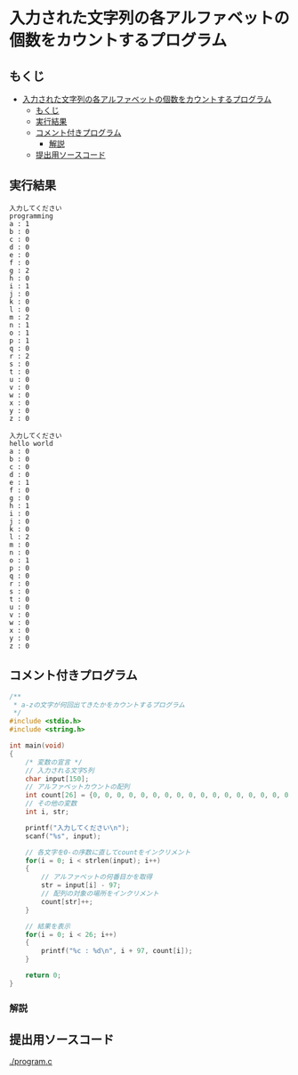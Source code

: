 # 入力された文字列の各アルファベットの個数をカウントするプログラム

## もくじ

<!-- TOC -->

- [入力された文字列の各アルファベットの個数をカウントするプログラム](#入力された文字列の各アルファベットの個数をカウントするプログラム)
    - [もくじ](#もくじ)
    - [実行結果](#実行結果)
    - [コメント付きプログラム](#コメント付きプログラム)
        - [解説](#解説)
    - [提出用ソースコード](#提出用ソースコード)

<!-- /TOC -->

## 実行結果

```
入力してください
programming
a : 1
b : 0
c : 0
d : 0
e : 0
f : 0
g : 2
h : 0
i : 1
j : 0
k : 0
l : 0
m : 2
n : 1
o : 1
p : 1
q : 0
r : 2
s : 0
t : 0
u : 0
v : 0
w : 0
x : 0
y : 0
z : 0
```

```
入力してください
hello world
a : 0
b : 0
c : 0
d : 0
e : 1
f : 0
g : 0
h : 1
i : 0
j : 0
k : 0
l : 2
m : 0
n : 0
o : 1
p : 0
q : 0
r : 0
s : 0
t : 0
u : 0
v : 0
w : 0
x : 0
y : 0
z : 0
```

## コメント付きプログラム

```c
/**
 * a-zの文字が何回出てきたかをカウントするプログラム
 */
#include <stdio.h>
#include <string.h>

int main(void)
{
    /* 変数の宣言 */
    // 入力される文字S列
    char input[150];
    // アルファベットカウントの配列
    int count[26] = {0, 0, 0, 0, 0, 0, 0, 0, 0, 0, 0, 0, 0, 0, 0, 0, 0, 0, 0, 0, 0, 0, 0, 0, 0, 0};
    // その他の変数
    int i, str;

    printf("入力してください\n");
    scanf("%s", input);

    // 各文字を0-の序数に直してcountをインクリメント
    for(i = 0; i < strlen(input); i++)
    {
        // アルファベットの何番目かを取得
        str = input[i] - 97;
        // 配列の対象の場所をインクリメント
        count[str]++;
    }

    // 結果を表示
    for(i = 0; i < 26; i++)
    {
        printf("%c : %d\n", i + 97, count[i]);
    }

    return 0;
}
```

### 解説

## 提出用ソースコード

[./program.c](コメントなしのプログラム)